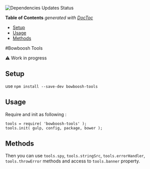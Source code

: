 ![Dependencies Updates Status](https://david-dm.org/proustibat/bowboosh-tools.svg)

<!-- START doctoc generated TOC please keep comment here to allow auto update -->
<!-- DON'T EDIT THIS SECTION, INSTEAD RE-RUN doctoc TO UPDATE -->
**Table of Contents**  *generated with [DocToc](https://github.com/thlorenz/doctoc)*

- [Setup](#setup)
- [Usage](#usage)
- [Methods](#methods)

<!-- END doctoc generated TOC please keep comment here to allow auto update -->

#Bowboosh Tools

:warning: Work in progress

## Setup
use `npm install --save-dev bowboosh-tools`

## Usage
Require and init as following :

```
tools = require( 'bowboosh-tools' );
tools.init( gulp, config, package, bower );
```
## Methods

Then you can use `tools.spy`, `tools.stringSrc`, `tools.errorHandler`, `tools.throwError` methods and access to `tools.banner` property.

